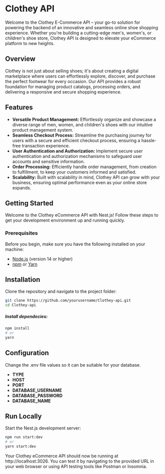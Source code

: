 
# Clothey API

Welcome to the Clothey E-Commerce API – your go-to solution for powering the backend of an innovative and seamless online shoe shopping experience. Whether you're building a cutting-edge men's, women's, or children's shoe store, Clothey API is designed to elevate your eCommerce platform to new heights.

## Overview

Clothey is not just about selling shoes; it's about creating a digital marketplace where users can effortlessly explore, discover, and purchase the perfect footwear for every occasion. Our API provides a robust foundation for managing product catalogs, processing orders, and delivering a responsive and secure shopping experience.

## Features

- **Versatile Product Management:** Effortlessly organize and showcase a diverse range of men, women, and children's shoes with our intuitive product management system.
- **Seamless Checkout Process:** Streamline the purchasing journey for users with a secure and efficient checkout process, ensuring a hassle-free transaction experience.
- **User Authentication and Authorization:** Implement secure user authentication and authorization mechanisms to safeguard user accounts and sensitive information.
- **Order Processing:** Efficiently handle order management, from creation to fulfillment, to keep your customers informed and satisfied.
- **Scalability:** Built with scalability in mind, Clothey API can grow with your business, ensuring optimal performance even as your online store expands.

## Getting Started

Welcome to the Clothey eCommerce API with Nest.js! Follow these steps to get your development environment up and running quickly.

### Prerequisites

Before you begin, make sure you have the following installed on your machine:

- [Node.js](https://nodejs.org/) (version 14 or higher)
- [npm](https://www.npmjs.com/) or [Yarn](https://yarnpkg.com/)
## Installation

Clone the repository and navigate to the project folder:

```bash
git clone https://github.com/yourusername/Clothey-api.git
cd Clothey-api
```

##### Install dependecies:

```bash
npm install
# or
yarn
```

## Configuration

Change the .env file values so it can be suitable for your database.

- **TYPE**
- **HOST**
- **PORT**
- **DATABASE_USERNAME**
- **DATABASE_PASSWORD**
- **DATABASE_NAME**
## Run Locally

Start the Nest.js development server:

```bash
npm run start:dev
# or
yarn start:dev
```

Your Clothey eCommerce API should now be running at http://localhost:3026. You can test it by navigating to the provided URL in your web browser or using API testing tools like Postman or Insomnia.
